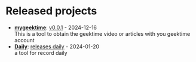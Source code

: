 # Released projects



<!-- recent_releases starts -->
* **[mygeektime](https://github.com/zkep/mygeektime)**: [v0.0.1](https://github.com/zkep/mygeektime/releases/tag/v0.0.1) - 2024-12-16
<br>This is a tool to obtain the geektime video or articles with you geektime account
* **[Daily](https://github.com/zkep/Daily)**: [releases daily](https://github.com/zkep/Daily/releases/tag/v0.0.1) - 2024-01-20
<br>a tool for record daily 
<!-- recent_releases ends -->